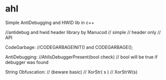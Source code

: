 # ahl
Simple AntiDebugging and HWID lib in c++


//antidebug and hwid header library by Manucod
// simple
// header only
// API

CodeGarbage:
//CODEGARBAGEINIT() and CODEGARBAGE();

AntiDebugging:
//AhlIsDebuggerPresent(bool check) // bool will be true if debugger was found

String Obfuscation:
// (beware basic)
// XorStr( s ) 
// XorStrW(s)
